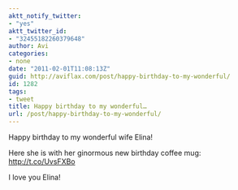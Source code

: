 ```yaml
---
aktt_notify_twitter:
- "yes"
aktt_twitter_id:
- "32455182260379648"
author: Avi
categories:
- none
date: "2011-02-01T11:08:13Z"
guid: http://aviflax.com/post/happy-birthday-to-my-wonderful/
id: 1282
tags:
- tweet
title: Happy birthday to my wonderful…
url: /post/happy-birthday-to-my-wonderful/
---
```

Happy birthday to my wonderful wife Elina!

Here she is with her ginormous new birthday coffee mug: <a href="http://t.co/UvsFXBo" rel="nofollow">http://t.co/UvsFXBo</a>

I love you Elina!